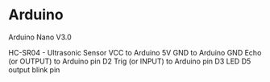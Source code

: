 # Arduino
Arduino Nano V3.0

HC-SR04 - Ultrasonic Sensor
VCC to Arduino 5V
GND to Arduino GND
Echo (or OUTPUT) to Arduino pin D2
Trig (or INPUT) to Arduino pin D3
LED D5 output blink pin
